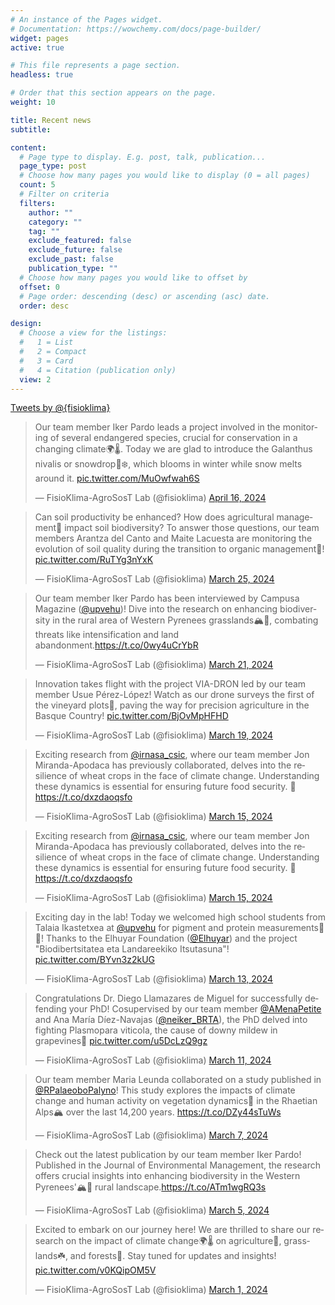 ```yaml
---
# An instance of the Pages widget.
# Documentation: https://wowchemy.com/docs/page-builder/
widget: pages
active: true

# This file represents a page section.
headless: true

# Order that this section appears on the page.
weight: 10

title: Recent news
subtitle:

content:
  # Page type to display. E.g. post, talk, publication...
  page_type: post
  # Choose how many pages you would like to display (0 = all pages)
  count: 5
  # Filter on criteria
  filters:
    author: ""
    category: ""
    tag: ""
    exclude_featured: false
    exclude_future: false
    exclude_past: false
    publication_type: ""
  # Choose how many pages you would like to offset by
  offset: 0
  # Page order: descending (desc) or ascending (asc) date.
  order: desc

design:
  # Choose a view for the listings:
  #   1 = List
  #   2 = Compact
  #   3 = Card
  #   4 = Citation (publication only)
  view: 2
---
```


<a class="twitter-timeline"
  href="https://twitter.com/fisioklima">
Tweets by @{fisioklima}
</a>

<blockquote class="twitter-tweet"><p lang="en" dir="ltr">Our team member Iker Pardo leads a project involved in the monitoring of several endangered species, crucial for conservation in a changing climate🌍🌡️. Today we are glad to introduce the Galanthus nivalis or snowdrop🌱❄️, which blooms in winter while snow melts around it. <a href="https://t.co/MuOwfwah6S">pic.twitter.com/MuOwfwah6S</a></p>&mdash; FisioKlima-AgroSosT Lab (@fisioklima) <a href="https://twitter.com/fisioklima/status/1780160096527331370?ref_src=twsrc%5Etfw">April 16, 2024</a></blockquote> <script async src="https://platform.twitter.com/widgets.js" charset="utf-8"></script> 

<blockquote class="twitter-tweet"><p lang="en" dir="ltr">Can soil productivity be enhanced? How does agricultural management🚜 impact soil biodiversity? To answer those questions, our team members Arantza del Canto and Maite Lacuesta are monitoring the evolution of soil quality during the transition to organic management🌱! <a href="https://t.co/RuTYg3nYxK">pic.twitter.com/RuTYg3nYxK</a></p>&mdash; FisioKlima-AgroSosT Lab (@fisioklima) <a href="https://twitter.com/fisioklima/status/1772195483332604081?ref_src=twsrc%5Etfw">March 25, 2024</a></blockquote> <script async src="https://platform.twitter.com/widgets.js" charset="utf-8"></script> 

<blockquote class="twitter-tweet"><p lang="en" dir="ltr">Our team member Iker Pardo has been interviewed by Campusa Magazine (<a href="https://twitter.com/upvehu?ref_src=twsrc%5Etfw">@upvehu</a>)! Dive into the research on enhancing biodiversity in the rural area of Western Pyrenees grasslands🏔️🌿, combating threats like intensification and land abandonment.<a href="https://t.co/0wy4uCrYbR">https://t.co/0wy4uCrYbR</a></p>&mdash; FisioKlima-AgroSosT Lab (@fisioklima) <a href="https://twitter.com/fisioklima/status/1770794087605485932?ref_src=twsrc%5Etfw">March 21, 2024</a></blockquote> <script async src="https://platform.twitter.com/widgets.js" charset="utf-8"></script> 


<blockquote class="twitter-tweet"><p lang="en" dir="ltr">Innovation takes flight with the project VIA-DRON led by our team member Usue Pérez-López! Watch as our drone surveys the first of the vineyard plots🍇, paving the way for precision agriculture in the Basque Country! <a href="https://t.co/BjOvMpHFHD">pic.twitter.com/BjOvMpHFHD</a></p>&mdash; FisioKlima-AgroSosT Lab (@fisioklima) <a href="https://twitter.com/fisioklima/status/1770024186414572022?ref_src=twsrc%5Etfw">March 19, 2024</a></blockquote> <script async src="https://platform.twitter.com/widgets.js" charset="utf-8"></script> 

<blockquote class="twitter-tweet"><p lang="en" dir="ltr">Exciting research from <a href="https://twitter.com/irnasa_csic?ref_src=twsrc%5Etfw">@irnasa_csic</a>, where our team member Jon Miranda-Apodaca has previously collaborated, delves into the resilience of wheat crops in the face of climate change. Understanding these dynamics is essential for ensuring future food security. 🌾 <a href="https://t.co/dxzdaoqsfo">https://t.co/dxzdaoqsfo</a></p>&mdash; FisioKlima-AgroSosT Lab (@fisioklima) <a href="https://twitter.com/fisioklima/status/1768569643931722146?ref_src=twsrc%5Etfw">March 15, 2024</a></blockquote> <script async src="https://platform.twitter.com/widgets.js" charset="utf-8"></script> 

<blockquote class="twitter-tweet"><p lang="en" dir="ltr">Exciting research from <a href="https://twitter.com/irnasa_csic?ref_src=twsrc%5Etfw">@irnasa_csic</a>, where our team member Jon Miranda-Apodaca has previously collaborated, delves into the resilience of wheat crops in the face of climate change. Understanding these dynamics is essential for ensuring future food security. 🌾 <a href="https://t.co/dxzdaoqsfo">https://t.co/dxzdaoqsfo</a></p>&mdash; FisioKlima-AgroSosT Lab (@fisioklima) <a href="https://twitter.com/fisioklima/status/1768569643931722146?ref_src=twsrc%5Etfw">March 15, 2024</a></blockquote> <script async src="https://platform.twitter.com/widgets.js" charset="utf-8"></script> 

<blockquote class="twitter-tweet"><p lang="en" dir="ltr">Exciting day in the lab! Today we welcomed high school students from Talaia Ikastetxea at <a href="https://twitter.com/upvehu?ref_src=twsrc%5Etfw">@upvehu</a> for pigment and protein measurements🧪🌱! Thanks to the Elhuyar Foundation (<a href="https://twitter.com/Elhuyar?ref_src=twsrc%5Etfw">@Elhuyar</a>) and the project &quot;Biodibertsitatea eta Landareekiko Itsutasuna&quot;! <a href="https://t.co/BYvn3z2kUG">pic.twitter.com/BYvn3z2kUG</a></p>&mdash; FisioKlima-AgroSosT Lab (@fisioklima) <a href="https://twitter.com/fisioklima/status/1767888685486235944?ref_src=twsrc%5Etfw">March 13, 2024</a></blockquote> <script async src="https://platform.twitter.com/widgets.js" charset="utf-8"></script> 

<blockquote class="twitter-tweet"><p lang="en" dir="ltr">Congratulations Dr. Diego Llamazares de Miguel for successfully defending your PhD! Cosupervised by our team member <a href="https://twitter.com/AMenaPetite?ref_src=twsrc%5Etfw">@AMenaPetite</a> and Ana María Díez-Navajas (<a href="https://twitter.com/neiker_BRTA?ref_src=twsrc%5Etfw">@neiker_BRTA</a>), the PhD delved into fighting Plasmopara viticola, the cause of downy mildew in grapevines🍇 <a href="https://t.co/u5DcLzQ9gz">pic.twitter.com/u5DcLzQ9gz</a></p>&mdash; FisioKlima-AgroSosT Lab (@fisioklima) <a href="https://twitter.com/fisioklima/status/1767124526771425495?ref_src=twsrc%5Etfw">March 11, 2024</a></blockquote> <script async src="https://platform.twitter.com/widgets.js" charset="utf-8"></script> 

<blockquote class="twitter-tweet"><p lang="en" dir="ltr">Our team member Maria Leunda collaborated on a study published in <a href="https://twitter.com/RPalaeoboPalyno?ref_src=twsrc%5Etfw">@RPalaeoboPalyno</a>! This study explores the impacts of climate change and human activity on vegetation dynamics🌿 in the Rhaetian Alps🏔️ over the last 14,200 years. <a href="https://t.co/DZy44sTuWs">https://t.co/DZy44sTuWs</a></p>&mdash; FisioKlima-AgroSosT Lab (@fisioklima) <a href="https://twitter.com/fisioklima/status/1765666036865527856?ref_src=twsrc%5Etfw">March 7, 2024</a></blockquote> <script async src="https://platform.twitter.com/widgets.js" charset="utf-8"></script> 

<blockquote class="twitter-tweet"><p lang="en" dir="ltr">Check out the latest publication by our team member Iker Pardo! Published in the Journal of Environmental Management, the research offers crucial insights into enhancing biodiversity in the Western Pyrenees&#39;🏔️🌿 rural landscape.<a href="https://t.co/ATm1wgRQ3s">https://t.co/ATm1wgRQ3s</a></p>&mdash; FisioKlima-AgroSosT Lab (@fisioklima) <a href="https://twitter.com/fisioklima/status/1765027516522094873?ref_src=twsrc%5Etfw">March 5, 2024</a></blockquote> <script async src="https://platform.twitter.com/widgets.js" charset="utf-8"></script> 

<blockquote class="twitter-tweet"><p lang="en" dir="ltr">Excited to embark on our journey here! We are thrilled to share our research on the impact of climate change🌍🌡️ on agriculture🌾, grasslands☘️, and forests🌲. Stay tuned for updates and insights! <a href="https://t.co/v0KQipOM5V">pic.twitter.com/v0KQipOM5V</a></p>&mdash; FisioKlima-AgroSosT Lab (@fisioklima) <a href="https://twitter.com/fisioklima/status/1763594944512500088?ref_src=twsrc%5Etfw">March 1, 2024</a></blockquote> <script async src="https://platform.twitter.com/widgets.js" charset="utf-8"></script> 

<!---<a class="twitter-timeline" href="https://twitter.com/fisioklima?ref_src=twsrc%5Etfw">Tweets by FisioKlima-AgroSost</a> <script async src="https://platform.twitter.com/widgets.js" charset="utf-8"></script> --->
